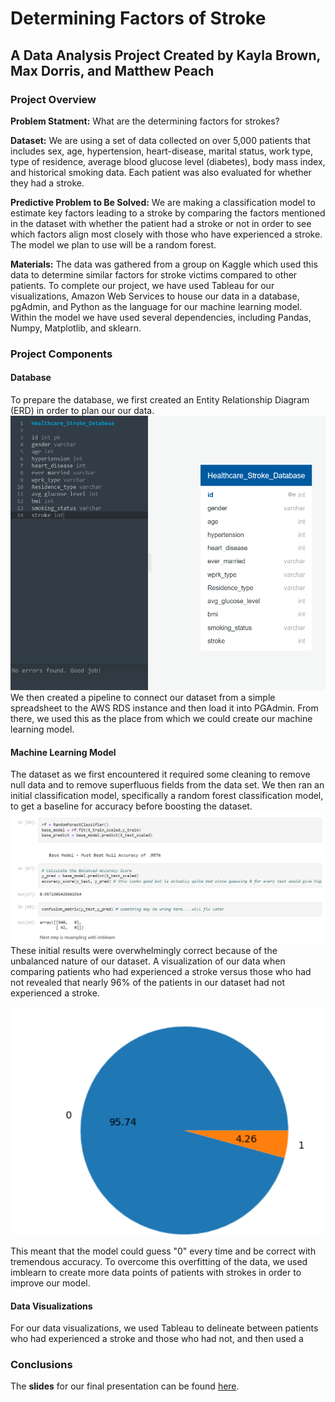 # Determining Factors of Stroke

## A Data Analysis Project Created by Kayla Brown, Max Dorris, and Matthew Peach

### Project Overview
**Problem Statment:** What are the determining factors for strokes?

**Dataset:** We are using a set of data collected on over 5,000 patients that includes sex, age, hypertension, heart-disease, marital status, work type, type of residence, average blood glucose level (diabetes), body mass index, and historical smoking data.  Each patient was also evaluated for whether they had a stroke.  

**Predictive Problem to Be Solved:** We are making a classification model to estimate key factors leading to a stroke by comparing the factors mentioned in the dataset with whether the patient had a stroke or not in order to see which factors align most closely with those who have experienced a stroke.  The model we plan to use will be a random forest.

**Materials:** The data was gathered from a group on Kaggle which used this data to determine similar factors for stroke victims compared to other patients.  To complete our project, we have used Tableau for our visualizations, Amazon Web Services to house our data in a database, pgAdmin, and Python as the language for our machine learning model.  Within the model we have used several dependencies, including Pandas, Numpy, Matplotlib, and sklearn.

### Project Components
#### Database
To prepare the database, we first created an Entity Relationship Diagram (ERD) in order to plan our our data.  
![ERD Version 1](https://github.com/MaxDorris/MachineLearningProject/blob/main/images/ERD_1.png)
We then created a pipeline to connect our dataset from a simple spreadsheet to the AWS RDS instance and then load it into PGAdmin.  From there, we used this as the place from which we could create our machine learning model.

#### Machine Learning Model
The dataset as we first encountered it required some cleaning to remove null data and to remove superfluous fields from the data set.  We then ran an initial classification model, specifically a random forest classification model, to get a baseline for accuracy before boosting the dataset. 
![First attempt at random forest](https://github.com/MaxDorris/MachineLearningProject/blob/main/images/First_Run_Random_Forest.png)
These initial results were overwhelmingly correct because of the unbalanced nature of our dataset.  A visualization of our data when comparing patients who had experienced a stroke versus those who had not revealed that nearly 96% of the patients in our dataset had not experienced a stroke.

![Unbalanced Data Ratio](https://github.com/MaxDorris/MachineLearningProject/blob/main/Unbalanced_Data_Pie_Chart.png)

This meant that the model could guess "0" every time and be correct with tremendous accuracy.  To overcome this overfitting of the data, we used imblearn to create more data points of patients with strokes in order to improve our model.

#### Data Visualizations
For our data visualizations, we used Tableau to delineate between patients who had experienced a stroke and those who had not, and then used a 

### Conclusions

The **slides** for our final presentation can be found [here](https://docs.google.com/presentation/d/19WnwId6o2BqmmcGkq_VHWOdAGJx_eTl9xma43RCzPBA/edit?usp=sharing).
